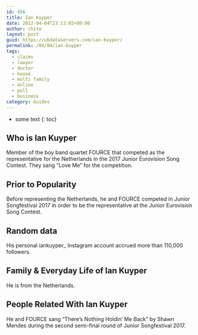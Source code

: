 ```yaml
---
id: 456
title: Ian Kuyper
date: 2012-04-04T23:13:02+00:00
author: chito
layout: post
guid: https://ukdataservers.com/ian-kuyper/
permalink: /04/04/ian-kuyper
tags:
  - claims
  - lawyer
  - doctor
  - house
  - multi family
  - online
  - poll
  - business
category: Guides
---
```


* some text
{: toc}


## Who is  Ian Kuyper
                  
                  
                  
Member of the boy band quartet FOURCE that competed as the representative for the Netherlands in the 2017 Junior Eurovision Song Contest. They sang &#8220;Love Me&#8221; for the competition.
                  
                
                
                
## Prior to Popularity 
                  
                  
                  
Before representing the Netherlands, he and FOURCE competed in Junior Songfestival 2017 in order to be the representative at the Junior Eurovision Song Contest.
                  
                
                
                
## Random data 
                  
                  
                  
His personal iankuyper_ Instagram account accrued more than 110,000 followers.
                  
                
                
                
## Family & Everyday Life of Ian Kuyper
                  
                  
                  
He is from the Netherlands.
                  
                
                
                
## People Related With  Ian Kuyper
                  
                  
                  
He and FOURCE sang &#8220;There&#8217;s Nothing Holdin&#8217; Me Back&#8221; by Shawn Mendes during the second semi-final round of Junior Songfestival 2017.
                  
                
              
            
          
          
          
    
    
  
